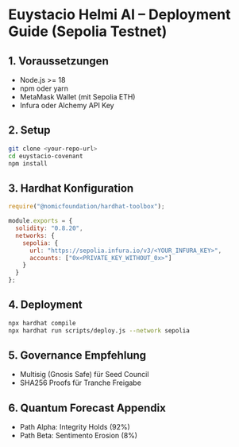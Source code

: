# Euystacio Helmi AI – Deployment Guide (Sepolia Testnet)

## 1. Voraussetzungen
- Node.js >= 18
- npm oder yarn
- MetaMask Wallet (mit Sepolia ETH)
- Infura oder Alchemy API Key

## 2. Setup
```bash
git clone <your-repo-url>
cd euystacio-covenant
npm install
```

## 3. Hardhat Konfiguration
```js
require("@nomicfoundation/hardhat-toolbox");

module.exports = {
  solidity: "0.8.20",
  networks: {
    sepolia: {
      url: "https://sepolia.infura.io/v3/<YOUR_INFURA_KEY>",
      accounts: ["0x<PRIVATE_KEY_WITHOUT_0x>"]
    }
  }
};
```

## 4. Deployment
```bash
npx hardhat compile
npx hardhat run scripts/deploy.js --network sepolia
```

## 5. Governance Empfehlung
- Multisig (Gnosis Safe) für Seed Council
- SHA256 Proofs für Tranche Freigabe

## 6. Quantum Forecast Appendix
- Path Alpha: Integrity Holds (92%)
- Path Beta: Sentimento Erosion (8%)
